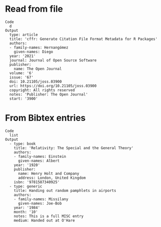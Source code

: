 # Read from file

    Code
      d
    Output
      type: article
      title: 'cffr: Generate Citation File Format Metadata for R Packages'
      authors:
      - family-names: Hernangómez
        given-names: Diego
      year: '2021'
      journal: Journal of Open Source Software
      publisher:
        name: The Open Journal
      volume: '6'
      issue: '67'
      doi: 10.21105/joss.03900
      url: https://doi.org/10.21105/joss.03900
      copyright: All rights reserved
      notes: 'Publisher: The Open Journal'
      start: '3900'

# From Bibtex entries

    Code
      list
    Output
      - type: book
        title: 'Relativity: The Special and the General Theory'
        authors:
        - family-names: Einstein
          given-names: Albert
        year: '1920'
        publisher:
          name: Henry Holt and Company
          address: London, United Kingdom
        isbn: '9781587340925'
      - type: generic
        title: Handing out random pamphlets in airports
        authors:
        - family-names: Missilany
          given-names: Joe-Bob
        year: '1984'
        month: '10'
        notes: This is a full MISC entry
        medium: Handed out at O'Hare


